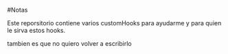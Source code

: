 #Notas

Este reporsitorio contiene varios customHooks para ayudarme y para quien le sirva estos hooks.

tambien es que no quiero volver a escribirlo